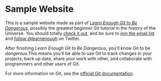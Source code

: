
# Sample Website

This is a sample website made as part of [*Learn Enough Git to Be Dangerous*](http://learnenough.com/git-tutorial), possibly the greatest beginner Git tutorial in the history of the Universe. You should totally [check it out](http://learnenough.com/git-tutorial), and be sure to [join the email list](http://learnenough.com/#email_list) and [follow @learnenough](http://twitter.com/learnenough) on Twitter.

After finishing *Learn Enough Git to Be Dangerous*, you'll know Git to be *dangerous*.This means you'll be able to use Git to track changes in your projects, back up data, share your work with other, and collaborate with programmers and other users of Git.

For more information on Git, see the [official Git documentation](https://git-scm.com/).
